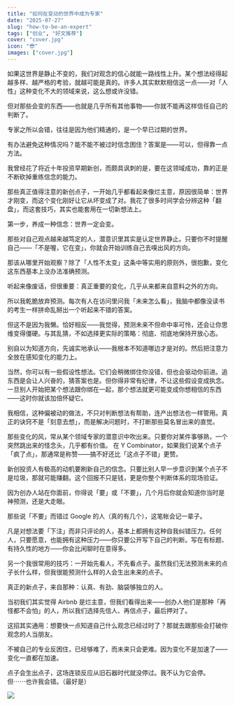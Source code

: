 ```yaml
---
title: "如何在变动的世界中成为专家"
date: "2025-07-27"
slug: "how-to-be-an-expert"
tags: ["创业", "好文推荐"]
cover: "cover.jpg"
icon: "😎"
images: ["cover.jpg"]
---
```

如果这世界是静止不变的，我们对观念的信心就能一路线性上升。某个想法经得起越多样、越严格的考验，就越可能是真的。许多人其实默默相信这一点——对「人性」这种变化不大的领域来说，这么想或许没错。



但对那些会变的东西——也就是几乎所有其他事物——你就不能再这样信任自己的判断了。



专家之所以会错，往往是因为他们精通的，是一个早已过期的世界。



有办法避免这种情况吗？能不能不被过时信念困住？答案是——可以，但得靠一点方法。



我曾经花了将近十年投资早期新创，而颇具讽刺的是，要在这领域成功，靠的正是不断砍掉重练信念的能力。



那些真正值得注意的新创点子，一开始几乎都看起来像烂主意，原因很简单：世界才刚变，而这个变化刚好让它从坏变成了对。我花了很多时间学会分辨这种「翻盘」，而这套技巧，其实也能套用在一切新想法上。



第一步，养成一种信念：世界一定会变。



那些对自己观点越来越笃定的人，潜意识里其实是认定世界静止。只要你不时提醒自己——「不是喔，它在变」，你就会开始训练自己去嗅出风的方向。



那该从哪里开始观察？除了「人性不太变」这条中等实用的原则外，很抱歉，变化这东西基本上没办法准确预测。



听起来像废话，但很重要：真正重要的变化，几乎从来都来自意料之外的方向。



所以我乾脆放弃预测。每次有人在访问里问我「未来怎么看」，我脑中都像没读书的考生一样拼命乱掰出一个听起来不错的答案。



但这不是因为我懒。恰好相反——我觉得，预测未来不但命中率可怜，还会让你思维变得僵硬。与其乱猜，不如选择更实际的策略：彻底、彻底地保持开放心态。



别自以为知道方向，先诚实地承认——我根本不知道哪边才是对的。然后把注意力全放在感知变化的能力上。



当然，你可以有一些假设性想法。它们会稍微绑住你没错，但也会驱动你前进。追东西是会让人兴奋的，猜答案也是。但你得非常有纪律，不让这些假设变成执念。
一旦别人开始把某个想法跟你绑在一起，那个想法就更可能变成你想相信的东西——这时你就该加倍怀疑它。



我相信，这种偏被动的做法，不只对判断想法有帮助，连产出想法也一样管用。真正的诀窍不是「刻意去想」，而是解决问题时，不打断那些莫名冒出来的直觉。



那些变化的风，常从某个领域专家的潜意识中吹出来。只要你对某件事够熟，一个突然跳出来的怪念头，几乎都有价值。
在 Y Combinator，如果我们说某个点子「疯了点」，那通常是称赞——搞不好还比「这点子不错」更赞。



新创投资人有极高的动机要刷新自己的信念。只要比别人早一步意识到某个点子不是垃圾，那就可能赚翻。这个回报不只是钱，更是你整个判断体系的现场验证。



因为创办人站在你面前，你得说「要」或「不要」，几个月后你就会知道你当时是神预测，还是大走眼。



那些说「不要」而错过 Google 的人（真的有几个），这笔帐会记一辈子。



凡是对想法要「下注」而非只评论的人，基本上都拥有这种自我纠错压力。任何人，只要愿意，也能拥有这种压力——你只要公开写下自己的判断。写在有标题、有持久性的地方——你会比闲聊时在意得多。



另一个我很常用的技巧：一开始先看人，不先看点子。虽然我们无法预测未来的点子长什么样，但我很能预测什么样的人会生出未来的点子。



真正的新点子，来自那种：认真、有劲、脑袋够独立的人。



当初我们其实觉得 Airbnb 是烂主意，但我们看得出来——创办人他们是那种「再怪都不会怕」的人，所以我们选择先信人、再信点子，最后押对了。



这招其实通用：想要快一点知道自己什么观念已经过时了？那就去跟那些会打破你观念的人当朋友。



不被自己的专业反困住，已经够难了，而未来只会更难。因为变化不是加速了——变化一直都在加速。



点子会生出点子，这场连锁反应从旧石器时代就没停过。我不认为它会停。
但⋯⋯也许我会错。（最好是）




![](https://prod-files-secure.s3.us-west-2.amazonaws.com/112d0858-5090-4d34-a606-b75eb8d65fd2/46476355-9cf3-4e99-9b7a-3531bc426380/1000202064.png?X-Amz-Algorithm=AWS4-HMAC-SHA256&X-Amz-Content-Sha256=UNSIGNED-PAYLOAD&X-Amz-Credential=ASIAZI2LB4663BA5JO4X%2F20250909%2Fus-west-2%2Fs3%2Faws4_request&X-Amz-Date=20250909T041524Z&X-Amz-Expires=3600&X-Amz-Security-Token=IQoJb3JpZ2luX2VjEGQaCXVzLXdlc3QtMiJIMEYCIQDtHnjM4Y7vkCJZJvJfm9PCakqEvBQ7%2BtQjGvrzemM9eQIhAJ5WojFyePgONnEQBC3ZWHW6MtBakcmupZLqRcm9%2BvojKogECM3%2F%2F%2F%2F%2F%2F%2F%2F%2F%2FwEQABoMNjM3NDIzMTgzODA1Igyf01WELodBsak0Lwcq3AMJuA1eTSVyjSCWmxi1sFyP4W86JcLvZ9QgpWxgKNHG%2BnbzGAFj%2FbH0NUwBQxMMM7EMigXtKWZIihLUmgWMxwOWV55vrg8%2BbUKznQUmM1dA1ySy0dmoOPom4lKrtYU%2FruPwU%2FbyODuHwC8Rifjzq2RXdr04qAYpWth80AD2IzxjGly3%2Fp1sgLUZRRYFQ1ic7LxzShSfYPwKXLjFA9oJCV9pCtqYusaEuj7wvhmEPXqM%2BtZFzxJ%2Fj1p3b8p8iuTNkmsyw4WuVsE%2FqotVPdm8s0wXKbmeRxk1BGVVIeyAoU9FZ494UoyyyArbnaStyMiA9J3o29JkLLCjQieVM26l4TGapvVC3yd9g0WQFTQRyD6jVoT3r6GMgt5DDW%2Bi8doTTezW96A%2B3%2FZcWyPUdKuYGtEIjAYo%2FbPDKJKS38MBjvv2RR4yYaHf6ayoA8IvMzuqT73uNJe%2BY4%2FB2%2B%2BD2aNU0dcHmMbbilIXkDi89lWBNbMsBOq7NAUao9O5boBOYWPOupJzY%2FE%2FhJ%2Bln0bcPR0g6JCR14o4OV1Z7ghqVRAVajz1N8eIMoJC50Mdp3vMd0V6BWPDrarMIXvL2BVJ031yp60xPon266vIGbz0mfVCb4vQe4HPtqnMM0OjcjmbVjDBxv7FBjqkAe5ynSd5z86Oc%2Fjp%2BaGjdQnZjJrOw13gxJvThT1%2FJDCKi2vkTjyeROqA5x%2FebUZIa2xNRk6mLIvVQCdkvkhqQGIs3%2BSUJTTGyipcKFFNk0NrSKcj4H4dPuUQnrPf7EDgGYvyCGwuBBz765RfvMT9kumLoWlbJ8kpRunLiuu2461RabBKcCCmNlU5TSFc1JMx6LpSvGsv748La3xwPeOZpC9FjSja&X-Amz-Signature=f47d42306373b6b7a9206fb5fa8a487ef447060f43bf4cb9525ce39df5d5968c&X-Amz-SignedHeaders=host&x-amz-checksum-mode=ENABLED&x-id=GetObject)

